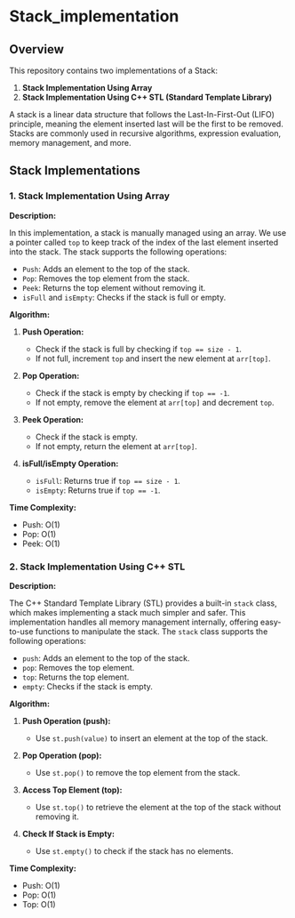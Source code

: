# Stack_implementation
## Overview

This repository contains two implementations of a Stack:
1. **Stack Implementation Using Array**
2. **Stack Implementation Using C++ STL (Standard Template Library)**

A stack is a linear data structure that follows the Last-In-First-Out (LIFO) principle, meaning the element inserted last will be the first to be removed. Stacks are commonly used in recursive algorithms, expression evaluation, memory management, and more.

## Stack Implementations

### 1. Stack Implementation Using Array

**Description:**

In this implementation, a stack is manually managed using an array. We use a pointer called `top` to keep track of the index of the last element inserted into the stack. The stack supports the following operations:
- `Push`: Adds an element to the top of the stack.
- `Pop`: Removes the top element from the stack.
- `Peek`: Returns the top element without removing it.
- `isFull` and `isEmpty`: Checks if the stack is full or empty.

**Algorithm:**

1. **Push Operation:**
   - Check if the stack is full by checking if `top == size - 1`.
   - If not full, increment `top` and insert the new element at `arr[top]`.

2. **Pop Operation:**
   - Check if the stack is empty by checking if `top == -1`.
   - If not empty, remove the element at `arr[top]` and decrement `top`.

3. **Peek Operation:**
   - Check if the stack is empty.
   - If not empty, return the element at `arr[top]`.

4. **isFull/isEmpty Operation:**
   - `isFull`: Returns true if `top == size - 1`.
   - `isEmpty`: Returns true if `top == -1`.

**Time Complexity:**
- Push: O(1)
- Pop: O(1)
- Peek: O(1)

### 2. Stack Implementation Using C++ STL

**Description:**

The C++ Standard Template Library (STL) provides a built-in `stack` class, which makes implementing a stack much simpler and safer. This implementation handles all memory management internally, offering easy-to-use functions to manipulate the stack. The `stack` class supports the following operations:
- `push`: Adds an element to the top of the stack.
- `pop`: Removes the top element.
- `top`: Returns the top element.
- `empty`: Checks if the stack is empty.

**Algorithm:**

1. **Push Operation (push):**
   - Use `st.push(value)` to insert an element at the top of the stack.

2. **Pop Operation (pop):**
   - Use `st.pop()` to remove the top element from the stack.

3. **Access Top Element (top):**
   - Use `st.top()` to retrieve the element at the top of the stack without removing it.

4. **Check If Stack is Empty:**
   - Use `st.empty()` to check if the stack has no elements.

**Time Complexity:**
- Push: O(1)
- Pop: O(1)
- Top: O(1)
